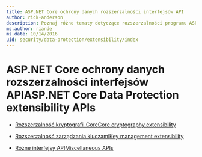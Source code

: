```yaml
---
title: ASP.NET Core ochrony danych rozszerzalności interfejsów API
author: rick-anderson
description: Poznaj różne tematy dotyczące rozszerzalności programu ASP.NET Core ochronę.
ms.author: riande
ms.date: 10/14/2016
uid: security/data-protection/extensibility/index
---
```

# <a name="aspnet-core-data-protection-extensibility-apis"></a><span data-ttu-id="1c847-103">ASP.NET Core ochrony danych rozszerzalności interfejsów API</span><span class="sxs-lookup"><span data-stu-id="1c847-103">ASP.NET Core Data Protection extensibility APIs</span></span>

* [<span data-ttu-id="1c847-104">Rozszerzalność kryptografii Core</span><span class="sxs-lookup"><span data-stu-id="1c847-104">Core cryptography extensibility</span></span>](xref:security/data-protection/extensibility/core-crypto)

* [<span data-ttu-id="1c847-105">Rozszerzalność zarządzania kluczami</span><span class="sxs-lookup"><span data-stu-id="1c847-105">Key management extensibility</span></span>](xref:security/data-protection/extensibility/key-management)

* [<span data-ttu-id="1c847-106">Różne interfejsy API</span><span class="sxs-lookup"><span data-stu-id="1c847-106">Miscellaneous APIs</span></span>](xref:security/data-protection/extensibility/misc-apis)
